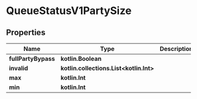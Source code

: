 
# QueueStatusV1PartySize

## Properties
| Name | Type | Description | Notes |
| ------------ | ------------- | ------------- | ------------- |
| **fullPartyBypass** | **kotlin.Boolean** |  |  |
| **invalid** | **kotlin.collections.List&lt;kotlin.Int&gt;** |  |  |
| **max** | **kotlin.Int** |  |  |
| **min** | **kotlin.Int** |  |  |



